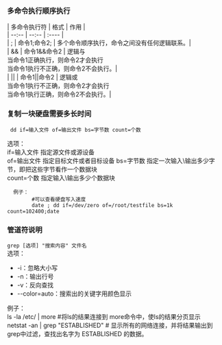 ### 多命令执行顺序执行  
| 多命令执行符 | 格式 | 作用 |  
| --:-- | --:-- | :---- |  
| ; | 命令1;命令2; | 多个命令顺序执行，命令之间没有任何逻辑联系。|  
| && | 命令1&&命令2 | 逻辑与<br/> 当命令1正确执行，则命令2才会执行 <br/> 当命令1执行不正确，则命令2不会执行。|  
| \|\| | 命令1\|\|命令2 | 逻辑或<br/> 当命令1执行不正确，则命令2才会执行 <br/> 当命令1执行正确，则命令2不会执行。|  


### 复制一块硬盘需要多长时间  

` dd if=输入文件 of=输出文件 bs=字节数 count=个数`  

选项：  
      if=输入文件           指定源文件或源设备  
      of=输出文件           指定目标文件或者目标设备 
      bs=字节数             指定一次输入\输出多少字节，即把这些字节看作一个数据块  
      count=个数            指定输入\输出多少个数据块  

      例子：
            #可以查看硬盘写入速度  
            date ; dd if=/dev/zero of=/root/testfile bs=1k count=102400;date  

### 管道符说明  
`grep [选项] "搜索内容" 文件名`  
选项：  
- -i：忽略大小写  
- -n：输出行号  
- -v：反向查找  
- --color=auto：搜索出的关键字用颜色显示  

例子：  
      ls -la /etc/ | more   #将ls的结果连接到 more命令中，使ls的结果分页显示  
      netstat -an | grep "ESTABLISHED"  # 显示所有的网络连接，并将结果输出到grep中过滤，查找出名字为 ESTABLISHED 的数据。  
